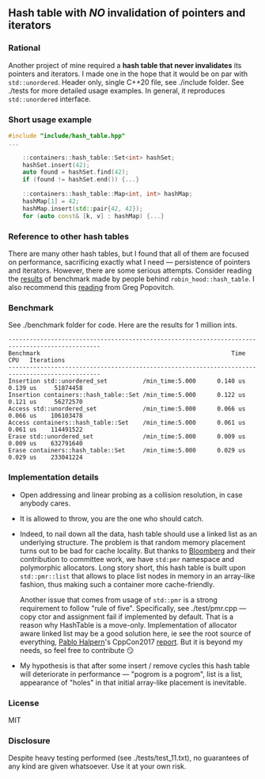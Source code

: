 ## Hash table with *NO* invalidation of pointers and iterators

### Rational
Another project of mine required a **hash table that never invalidates** its pointers and iterators. I made one in the hope that it would be on par with `std::unordered`. Header only, single C++20 file, see ./include folder. See ./tests for more detailed usage examples. In general, it reproduces `std::unordered` interface.

### Short usage example
```cpp
#include "include/hash_table.hpp"
...

    ::containers::hash_table::Set<int> hashSet;
    hashSet.insert(42);
    auto found = hashSet.find(42);
    if (found != hashSet.end()) {...}

    ::containers::hash_table::Map<int, int> hashMap;
    hashMap[1] = 42;
    hashMap.insert(std::pair{42, 42});
    for (auto const& [k, v] : hashMap) {...}

```

### Reference to other hash tables
There are many other hash tables, but I found that all of them are focused on performance, sacrificing exactly what I need — persistence of pointers and iterators. However, there are some serious attempts. Consider reading the [results](https://martin.ankerl.com/2019/04/01/hashmap-benchmarks-01-overview/) of benchmark made by people behind `robin_hood::hash_table`. I also recommend this [reading](https://greg7mdp.github.io/parallel-hashmap/) from Greg Popovitch.

### Benchmark
See ./benchmark folder for code. 
Here are the results for 1 million ints. 
```
------------------------------------------------------------------------------------------------
Benchmark                                                      Time             CPU   Iterations
------------------------------------------------------------------------------------------------
Insertion std::unordered_set          /min_time:5.000      0.140 us        0.139 us     51874458
Insertion containers::hash_table::Set /min_time:5.000      0.122 us        0.121 us     56272570
Access std::unordered_set             /min_time:5.000      0.066 us        0.066 us    106103478
Access containers::hash_table::Set    /min_time:5.000      0.061 us        0.061 us    114491522
Erase std::unordered_set              /min_time:5.000      0.009 us        0.009 us    632791640
Erase containers::hash_table::Set     /min_time:5.000      0.029 us        0.029 us    233041224

```

### Implementation details
* Open addressing and linear probing as a collision resolution, in case anybody cares. 

* It is allowed to throw, you are the one who should catch. 

* Indeed, to nail down all the data, hash table should use a linked list as an underlying structure. The problem is that random memory placement turns out to be bad for cache locality. 
But thanks to [Bloomberg](https://github.com/bloomberg) and their contribution to committee work, we have `std:pmr` namespace and polymorphic allocators.
Long story short, this hash table is built upon `std::pmr::list` that allows to place list nodes in memory in an array-like fashion, thus making such a container more cache-friendly.

  Another issue that comes from usage of `std::pmr` is a strong requirement to follow "rule of five". Specifically, see ./test/pmr.cpp — copy ctor and assignment fail if implemented by default. That is a reason why HashTable is a move-only. Implementation of allocator aware linked list may be a good solution here, ie see the root source of everything, [Pablo Halpern](https://github.com/phalpern)'s CppCon2017 [report](https://www.youtube.com/watch?v=v3dz-AKOVL8). But it is beyond my needs, so feel free to contribute :smirk:

* My hypothesis is that after some insert / remove cycles this hash table will deteriorate in performance — "pogrom is a pogrom", list is a list, appearance of "holes" in that initial array-like placement is inevitable.

### License
MIT

### Disclosure
Despite heavy testing performed (see ./tests/test_11.txt), no guarantees of any kind are given whatsoever. Use it at your own risk.
